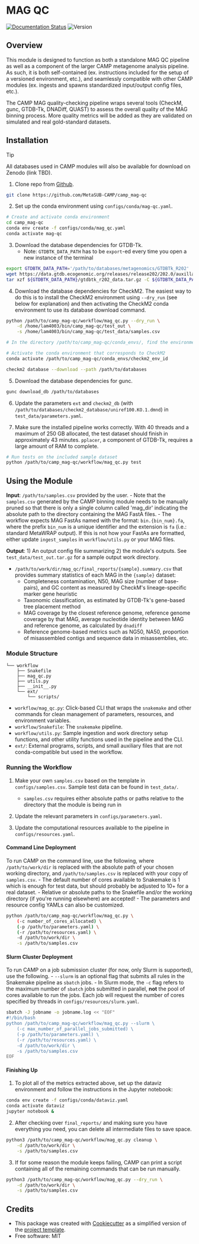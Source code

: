 # MAG QC

[![Documentation Status](https://img.shields.io/badge/docs-passing-brightgreen.svg)](https://camp-documentation.readthedocs.io/en/latest/magqc.html) ![Version](https://img.shields.io/badge/version-0.10.0-brightgreen)

<!-- [![Documentation Status](https://img.shields.io/readthedocs/camp-mag_qc)](https://camp-documentation.readthedocs.io/en/latest/mag_qc.html) -->

## Overview

This module is designed to function as both a standalone MAG QC pipeline as well as a component of the larger CAMP metagenome analysis pipeline. As such, it is both self-contained (ex. instructions included for the setup of a versioned environment, etc.), and seamlessly compatible with other CAMP modules (ex. ingests and spawns standardized input/output config files, etc.). 

The CAMP MAG quality-checking pipeline wraps several tools (CheckM, gunc, GTDB-Tk, DNADiff, QUAST) to assess the overall quality of the MAG binning process. More quality metrics will be added as they are validated on simulated and real gold-standard datasets. 

## Installation

> [!TIP]
> All databases used in CAMP modules will also be available for download on Zenodo (link TBD).

1. Clone repo from [Github](<https://github.com/MetaSUB-CAMP/camp_mag-qc>).
```Bash
git clone https://github.com/MetaSUB-CAMP/camp_mag-qc
```

2. Set up the conda environment using `configs/conda/mag-qc.yaml`. 
```Bash
# Create and activate conda environment 
cd camp_mag-qc
conda env create -f configs/conda/mag_qc.yaml
conda activate mag-qc
```

3. Download the database dependencies for GTDB-Tk.
    - Note: `GTDBTK_DATA_PATH` has to be `export`-ed every time you open a new instance of the terminal 
```Bash
export GTDBTK_DATA_PATH='/path/to/databases/metagenomics/GTDBTk_R202'
wget https://data.gtdb.ecogenomic.org/releases/release202/202.0/auxillary_files/gtdbtk_r202_data.tar.gz -P ${GTDBTK_DATA_PATH}
tar xzf ${GTDBTK_DATA_PATH}/gtdbtk_r202_data.tar.gz -C ${GTDBTK_DATA_PATH} --strip 1
```

4. Download the database dependencies for CheckM2. The easiest way to do this is to install the CheckM2 environment using `--dry_run` (see below for explanation) and then activating the CheckM2 conda environment to use its database download command.
```Bash
python /path/to/camp_mag-qc/workflow/mag_qc.py --dry_run \
    -d /home/lam4003/bin/camp_mag-qc/test_out \
    -s /home/lam4003/bin/camp_mag-qc/test_data/samples.csv

# In the directory /path/to/camp_mag-qc/conda_envs/, find the environment ID that corresponds to CheckM2

# Activate the conda environment that corresponds to CheckM2
conda activate /path/to/camp_mag-qc/conda_envs/checkm2_env_id

checkm2 database --download --path /path/to/databases
```

5. Download the database dependencies for gunc. 
```Bash
gunc download_db /path/to/databases
```

6. Update the parameters `ext` and `checkm2_db` (with `/path/to/databases/checkm2_database/uniref100.KO.1.dmnd`) in `test_data/parameters.yaml`.

7. Make sure the installed pipeline works correctly. With 40 threads and a maximum of 250 GB allocated, the test dataset should finish in approximately 43 minutes. `pplacer`, a component of GTDB-Tk, requires a large amount of RAM to complete.
```Bash
# Run tests on the included sample dataset
python /path/to/camp_mag-qc/workflow/mag_qc.py test
```

## Using the Module

**Input**: `/path/to/samples.csv` provided by the user.
    - Note that the `samples.csv` generated by the CAMP binning module needs to be manually pruned so that there is only a single column called 'mag_dir' indicating the absolute path to the directory containing the MAG FastA files.
    - The workflow expects MAG FastAs named with the format: `bin.{bin_num}.fa`, where the prefix `bin_num` is a unique identifier and the extension is `fa` (i.e.: standard MetaWRAP output). If this is not how your FastAs are formatted, either update `ingest_samples` in `workflow/utils.py` or your MAG files.

**Output**: 1) An output config file summarizing 2) the module's outputs. See `test_data/test_out.tar.gz` for a sample output work directory.

- `/path/to/work/dir/mag_qc/final_reports/{sample}.summary.csv` that provides summary statistics of each MAG in the `{sample}` dataset:
    * Completeness contamination, N50, MAG size (number of base-pairs), and GC content as measured by CheckM's lineage-specific marker gene heuristic
    * Taxonomic classification, as estimated by GTDB-Tk's gene-based tree placement method
    * MAG coverage by the closest reference genome, reference genome coverage by that MAG, average nucleotide identity between MAG and reference genome, as calculated by `dnadiff`
    * Reference genome-based metrics such as NG50, NA50, proportion of misassembled contigs and sequence data in misassemblies, etc.

### Module Structure
```
└── workflow
    ├── Snakefile
    ├── mag_qc.py
    ├── utils.py
    ├── __init__.py
    └── ext/
        └── scripts/
```
- `workflow/mag_qc.py`: Click-based CLI that wraps the `snakemake` and other commands for clean management of parameters, resources, and environment variables.
- `workflow/Snakefile`: The `snakemake` pipeline. 
- `workflow/utils.py`: Sample ingestion and work directory setup functions, and other utility functions used in the pipeline and the CLI.
- `ext/`: External programs, scripts, and small auxiliary files that are not conda-compatible but used in the workflow.

### Running the Workflow

1. Make your own `samples.csv` based on the template in `configs/samples.csv`. Sample test data can be found in `test_data/`. 
    - `samples.csv` requires either absolute paths or paths relative to the directory that the module is being run in

2. Update the relevant parameters in `configs/parameters.yaml`.

3. Update the computational resources available to the pipeline in `configs/resources.yaml`. 

#### Command Line Deployment

To run CAMP on the command line, use the following, where `/path/to/work/dir` is replaced with the absolute path of your chosen working directory, and `/path/to/samples.csv` is replaced with your copy of `samples.csv`. 
    - The default number of cores available to Snakemake is 1 which is enough for test data, but should probably be adjusted to 10+ for a real dataset.
    - Relative or absolute paths to the Snakefile and/or the working directory (if you're running elsewhere) are accepted!
    - The parameters and resource config YAMLs can also be customized.
```Bash
python /path/to/camp_mag-qc/workflow/mag_qc.py \
    (-c number_of_cores_allocated) \
    (-p /path/to/parameters.yaml) \
    (-r /path/to/resources.yaml) \
    -d /path/to/work/dir \
    -s /path/to/samples.csv
```

#### Slurm Cluster Deployment

To run CAMP on a job submission cluster (for now, only Slurm is supported), use the following.
    - `--slurm` is an optional flag that submits all rules in the Snakemake pipeline as `sbatch` jobs. 
    - In Slurm mode, the `-c` flag refers to the maximum number of `sbatch` jobs submitted in parallel, **not** the pool of cores available to run the jobs. Each job will request the number of cores specified by threads in `configs/resources/slurm.yaml`.
```Bash
sbatch -J jobname -o jobname.log << "EOF"
#!/bin/bash
python /path/to/camp_mag-qc/workflow/mag_qc.py --slurm \
    (-c max_number_of_parallel_jobs_submitted) \
    (-p /path/to/parameters.yaml) \
    (-r /path/to/resources.yaml) \
    -d /path/to/work/dir \
    -s /path/to/samples.csv
EOF
```

#### Finishing Up

1. To plot all of the metrics extracted above, set up the dataviz environment and follow the instructions in the Jupyter notebook:
```Bash
conda env create -f configs/conda/dataviz.yaml
conda activate dataviz
jupyter notebook &
```

2. After checking over `final_reports/` and making sure you have everything you need, you can delete all intermediate files to save space. 
```Bash
python3 /path/to/camp_mag-qc/workflow/mag_qc.py cleanup \
    -d /path/to/work/dir \
    -s /path/to/samples.csv
```

3. If for some reason the module keeps failing, CAMP can print a script containing all of the remaining commands that can be run manually. 
```Bash
python3 /path/to/camp_mag-qc/workflow/mag_qc.py --dry_run \
    -d /path/to/work/dir \
    -s /path/to/samples.csv
```

## Credits

- This package was created with [Cookiecutter](https://github.com/cookiecutter/cookiecutter>) as a simplified version of the [project template](https://github.com/audreyr/cookiecutter-pypackage>).
- Free software: MIT

